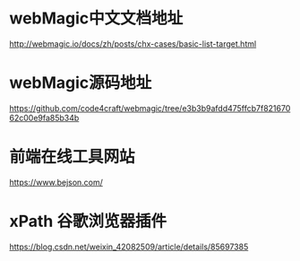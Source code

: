 # webMagic中文文档地址
  http://webmagic.io/docs/zh/posts/chx-cases/basic-list-target.html

# webMagic源码地址
  https://github.com/code4craft/webmagic/tree/e3b3b9afdd475ffcb7f82167062c00e9fa85b34b
  
# 前端在线工具网站
  https://www.bejson.com/

# xPath 谷歌浏览器插件
  https://blog.csdn.net/weixin_42082509/article/details/85697385
  
